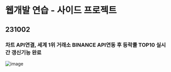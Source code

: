 # 웹개발 연습 - 사이드 프로젝트

## 231002
### 차트 API연결, 세계 1위 거래소 BINANCE API연동 후 등락률 TOP10 실시간 갱신기능 완료

![image](https://github.com/Ztrillion/web_test/images/231002.jpg)


